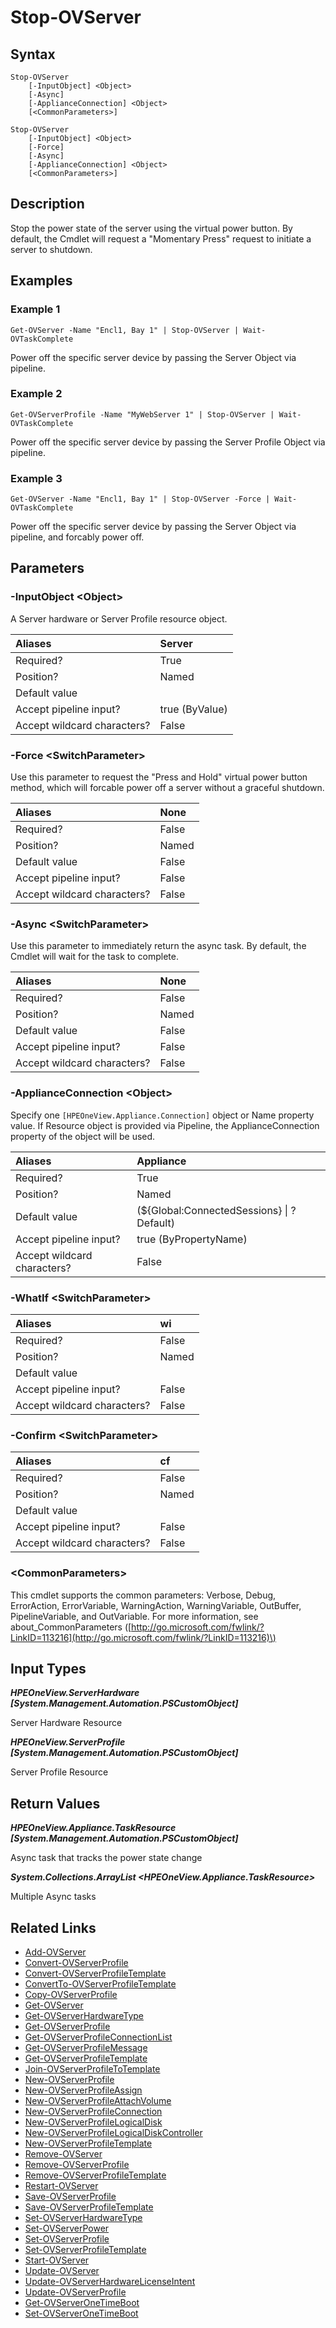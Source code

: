 ﻿---
description: Power off Server Resource.
---

# Stop-OVServer

## Syntax

```text
Stop-OVServer
    [-InputObject] <Object>
    [-Async]
    [-ApplianceConnection] <Object>
    [<CommonParameters>]
```

```text
Stop-OVServer
    [-InputObject] <Object>
    [-Force]
    [-Async]
    [-ApplianceConnection] <Object>
    [<CommonParameters>]
```

## Description

Stop the power state of the server using the virtual power button.  By default, the Cmdlet will request a "Momentary Press" request to initiate a server to shutdown.

## Examples

###  Example 1 

```text
Get-OVServer -Name "Encl1, Bay 1" | Stop-OVServer | Wait-OVTaskComplete
```

Power off the specific server device by passing the Server Object via pipeline.

###  Example 2 

```text
Get-OVServerProfile -Name "MyWebServer 1" | Stop-OVServer | Wait-OVTaskComplete
```

Power off the specific server device by passing the Server Profile Object via pipeline.

###  Example 3 

```text
Get-OVServer -Name "Encl1, Bay 1" | Stop-OVServer -Force | Wait-OVTaskComplete
```

Power off the specific server device by passing the Server Object via pipeline, and forcably power off.

## Parameters

### -InputObject &lt;Object&gt;

A Server hardware or Server Profile resource object.

| Aliases | Server |
| :--- | :--- |
| Required? | True |
| Position? | Named |
| Default value |  |
| Accept pipeline input? | true (ByValue) |
| Accept wildcard characters? | False |

### -Force &lt;SwitchParameter&gt;

Use this parameter to request the "Press and Hold" virtual power button method, which will forcable power off a server without a graceful shutdown.

| Aliases | None |
| :--- | :--- |
| Required? | False |
| Position? | Named |
| Default value | False |
| Accept pipeline input? | False |
| Accept wildcard characters? | False |

### -Async &lt;SwitchParameter&gt;

Use this parameter to immediately return the async task.  By default, the Cmdlet will wait for the task to complete.

| Aliases | None |
| :--- | :--- |
| Required? | False |
| Position? | Named |
| Default value | False |
| Accept pipeline input? | False |
| Accept wildcard characters? | False |

### -ApplianceConnection &lt;Object&gt;

Specify one `[HPEOneView.Appliance.Connection]` object or Name property value. If Resource object is provided via Pipeline, the ApplianceConnection property of the object will be used.

| Aliases | Appliance |
| :--- | :--- |
| Required? | True |
| Position? | Named |
| Default value | (${Global:ConnectedSessions} &vert; ? Default) |
| Accept pipeline input? | true (ByPropertyName) |
| Accept wildcard characters? | False |

### -WhatIf &lt;SwitchParameter&gt;



| Aliases | wi |
| :--- | :--- |
| Required? | False |
| Position? | Named |
| Default value |  |
| Accept pipeline input? | False |
| Accept wildcard characters? | False |

### -Confirm &lt;SwitchParameter&gt;



| Aliases | cf |
| :--- | :--- |
| Required? | False |
| Position? | Named |
| Default value |  |
| Accept pipeline input? | False |
| Accept wildcard characters? | False |

### &lt;CommonParameters&gt;

This cmdlet supports the common parameters: Verbose, Debug, ErrorAction, ErrorVariable, WarningAction, WarningVariable, OutBuffer, PipelineVariable, and OutVariable. For more information, see about\_CommonParameters \([http://go.microsoft.com/fwlink/?LinkID=113216](http://go.microsoft.com/fwlink/?LinkID=113216)\)

## Input Types

_**HPEOneView.ServerHardware [System.Management.Automation.PSCustomObject]**_

Server Hardware Resource

_**HPEOneView.ServerProfile [System.Management.Automation.PSCustomObject]**_

Server Profile Resource

## Return Values

_**HPEOneView.Appliance.TaskResource [System.Management.Automation.PSCustomObject]**_

Async task that tracks the power state change

_**System.Collections.ArrayList <HPEOneView.Appliance.TaskResource>**_

Multiple Async tasks

## Related Links

* [Add-OVServer](add-ovserver.md)
* [Convert-OVServerProfile](convert-ovserverprofile.md)
* [Convert-OVServerProfileTemplate](convert-ovserverprofiletemplate.md)
* [ConvertTo-OVServerProfileTemplate](convertto-ovserverprofiletemplate.md)
* [Copy-OVServerProfile](copy-ovserverprofile.md)
* [Get-OVServer](get-ovserver.md)
* [Get-OVServerHardwareType](get-ovserverhardwaretype.md)
* [Get-OVServerProfile](get-ovserverprofile.md)
* [Get-OVServerProfileConnectionList](get-ovserverprofileconnectionlist.md)
* [Get-OVServerProfileMessage](get-ovserverprofilemessage.md)
* [Get-OVServerProfileTemplate](get-ovserverprofiletemplate.md)
* [Join-OVServerProfileToTemplate](join-ovserverprofiletotemplate.md)
* [New-OVServerProfile](new-ovserverprofile.md)
* [New-OVServerProfileAssign](new-ovserverprofileassign.md)
* [New-OVServerProfileAttachVolume](new-ovserverprofileattachvolume.md)
* [New-OVServerProfileConnection](new-ovserverprofileconnection.md)
* [New-OVServerProfileLogicalDisk](new-ovserverprofilelogicaldisk.md)
* [New-OVServerProfileLogicalDiskController](new-ovserverprofilelogicaldiskcontroller.md)
* [New-OVServerProfileTemplate](new-ovserverprofiletemplate.md)
* [Remove-OVServer](remove-ovserver.md)
* [Remove-OVServerProfile](remove-ovserverprofile.md)
* [Remove-OVServerProfileTemplate](remove-ovserverprofiletemplate.md)
* [Restart-OVServer](restart-ovserver.md)
* [Save-OVServerProfile](save-ovserverprofile.md)
* [Save-OVServerProfileTemplate](save-ovserverprofiletemplate.md)
* [Set-OVServerHardwareType](set-ovserverhardwaretype.md)
* [Set-OVServerPower](set-ovserverpower.md)
* [Set-OVServerProfile](set-ovserverprofile.md)
* [Set-OVServerProfileTemplate](set-ovserverprofiletemplate.md)
* [Start-OVServer](start-ovserver.md)
* [Update-OVServer](update-ovserver.md)
* [Update-OVServerHardwareLicenseIntent](update-ovserverhardwarelicenseintent.md)
* [Update-OVServerProfile](update-ovserverprofile.md)
* [Get-OVServerOneTimeBoot](get-ovserveronetimeboot.md)
* [Set-OVServerOneTimeBoot](set-ovserveronetimeboot.md)
